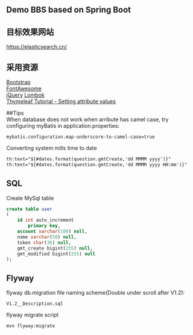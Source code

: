 ## Demo BBS based on Spring Boot

## 目标效果网站  
https://elasticsearch.cn/

## 采用资源  
[Bootstrap](https://getbootstrap.com/)  
[FontAwesome](https://fontawesome.com/)  
[jQuery](https://jquery.com/)
[Lombok](https://www.projectlombok.org/)  
[Thymeleaf Tutorial - Setting attribute values](https://www.thymeleaf.org/doc/tutorials/3.0/usingthymeleaf.html#setting-attribute-values)

##Tips  
When database does not work when arribute has camel case, try configuring myBatis in application.properties:
```
mybatis.configuration.map-underscore-to-camel-case=true
```

Converting system mills time to date
```html
th:text="${#dates.format(question.gmtCreate,'dd MMMM yyyy')}"
th:text="${#dates.format(question.gmtCreate,'dd MMMM yyyy HH:mm')}"
```

## SQL  
Create MySql table
```sql
create table user
(
	id int auto_increment
		primary key,
	account varchar(100) null,
	name varchar(50) null,
	token char(36) null,
	gmt_create bigint(255) null,
	gmt_modified bigint(255) null
);
```

## Flyway
flyway db.migration file naming scheme(Double under scroll after V1.2):
```
V1.2__Description.sql
``` 

flyway migrate script
```bash
mvn flyway:migrate
```